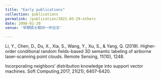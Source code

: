```yaml
---
title: "Early publications"
collection: publications
permalink: /publication/2021-03-29-others
date: 2098-01-20
venue: '早期硕士期间一作论文'

---
```

Li, Y., Chen, D., Du, X., Xia, S., Wang, Y., Xu, S., & Yang, Q. (2019). Higher-order conditional random fields-based 3D semantic labeling of airborne laser-scanning point clouds. Remote Sensing, 11(10), 1248.

Incorporating neighbors’ distribution knowledge into support vector machines. Soft Computing,2017, 21(21), 6407-6420.